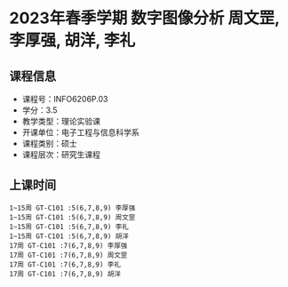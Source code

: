 # 2023年春季学期 数字图像分析 周文罡, 李厚强, 胡洋, 李礼






## 课程信息

- 课程号：INFO6206P.03
- 学分：3.5
- 教学类型：理论实验课
- 开课单位：电子工程与信息科学系
- 课程类别：硕士
- 课程层次：研究生课程

## 上课时间

```
1~15周 GT-C101 :5(6,7,8,9) 李厚强
1~15周 GT-C101 :5(6,7,8,9) 周文罡
1~15周 GT-C101 :5(6,7,8,9) 李礼
1~15周 GT-C101 :5(6,7,8,9) 胡洋
17周 GT-C101 :7(6,7,8,9) 李厚强
17周 GT-C101 :7(6,7,8,9) 周文罡
17周 GT-C101 :7(6,7,8,9) 李礼
17周 GT-C101 :7(6,7,8,9) 胡洋
```

